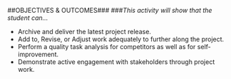 
##OBJECTIVES & OUTCOMES###
###*This activity will show that the student can...*

* Archive and deliver the latest project release.
* Add to, Revise, or Adjust work adequately to further along the project.
* Perform a quality task analysis for competitors as well as for self-improvement. 
* Demonstrate active engagement with stakeholders through project work.

